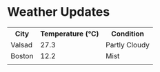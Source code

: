 # Weather Updates

<!-- WEATHER-UPDATE-START -->
<table><tr><th>City</th><th>Temperature (°C)</th><th>Condition</th></tr><tr><td>Valsad</td><td>27.3</td><td>Partly Cloudy</td></tr><tr><td>Boston</td><td>12.2</td><td>Mist</td></tr><tr><td></td><td></td><td></td></tr></table>
<!-- WEATHER-UPDATE-END -->
